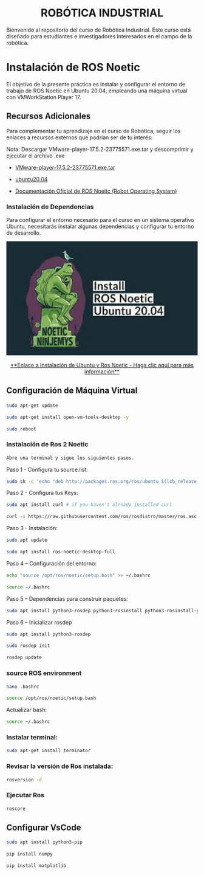 
<h1 align="center"> ROBÓTICA INDUSTRIAL </h1>
 

Bienvenido al repositorio del curso de Robótica Industrial. Este curso está diseñado para estudiantes e investigadores interesados en el campo de la robótica.

# Instalación de ROS Noetic
El objetivo de la presente práctica es instalar y configurar el entorno de trabajo de ROS Noetic en Ubuntu 20.04, empleando una máquina virtual con VMWorkStation Player 17.

## Recursos Adicionales

Para complementar tu aprendizaje en el curso de Robótica, seguir los enlaces a recursos externos que podrían ser de tu interés:

Nota: Descargar VMware-player-17.5.2-23775571.exe.tar y descomprimir y ejecutar el archivo .exe

- [VMware-player-17.5.2-23775571.exe.tar](https://softwareupdate.vmware.com/cds/vmw-desktop/player/17.5.2/23775571/windows/core/)
  
- [ubuntu20.04](https://releases.ubuntu.com/focal/ubuntu-20.04.6-desktop-amd64.iso)
- [Documentación Oficial de ROS Noetic (Robot Operating System)](https://wiki.ros.org/noetic/Installation/Ubuntu)


### Instalación de Dependencias
Para configurar el entorno necesario para el curso en un sistema operativo Ubuntu, necesitarás instalar algunas dependencias y configurar tu entorno de desarrollo. 



<p align="center">
  <a href="https://youtu.be/sk0WTxr-yic?si=M51wHld4yW2u4Ymt">
    <img src="./Logos/imagen1.jpg" height="300">
  </a>
</p>

<p align="center">
<a href="https://youtu.be/7AlrIBRidAI" target="_blank">**Enlace a Instalación de Ubuntu y Ros Noetic - Haga clic aquí para más información**</a>
</p>

## Configuración de Máquina Virtual

```bash
sudo apt-get update
```
```bash
sudo apt-get install open-vm-tools-desktop -y
```
```bash
sudo reboot
```

### Instalación de Ros 2 Noetic
```bash
Abre una terminal y sigue los siguientes pasos.
```


Paso 1 - Configura tu source.list:
```bash
sudo sh -c 'echo "deb http://packages.ros.org/ros/ubuntu $(lsb_release -sc) main" > /etc/apt/sources.list.d/ros-latest.list'
```
Paso 2 - Configura tus Keys:
```bash
sudo apt install curl # if you haven't already installed curl
```

```bash
curl -s https://raw.githubusercontent.com/ros/rosdistro/master/ros.asc | sudo apt-key add
```
Paso 3 - Instalación:
```bash
sudo apt update

```
```bash
sudo apt install ros-noetic-desktop-full
```
Paso 4 – Configuración del entorno:
```bash
echo "source /opt/ros/noetic/setup.bash" >> ~/.bashrc
```
```bash
source ~/.bashrc
```
Paso 5 – Dependencias para construir paquetes:

```bash
sudo apt install python3-rosdep python3-rosinstall python3-rosinstall-generator python3-wstool build-essential
```
Paso 6 – Inicializar rosdep

```bash
sudo apt install python3-rosdep
```

```bash
sudo rosdep init
```

```bash
rosdep update
```
### source ROS  environment

```bash
nano .bashrc
```
```bash
source /opt/ros/noetic/setup.bash
```
Actualizar bash:
```bash
source ~/.bashrc
```
### Instalar terminal:
```bash
sudo apt-get install terminator
```


### Revisar la versión de Ros instalada:
```bash
rosversion -d
```
### Ejecutar Ros
```bash
roscore 
```


## Configurar VsCode
```bash
sudo apt install python3-pip
```
```bash
pip install numpy
```
```bash
pip install matplotlib
```

